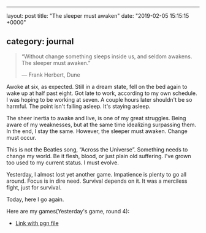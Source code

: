 * * *

layout: post
title: "The sleeper must awaken"
date: "2019-02-05 15:15:15 +0000"

## category: journal

> “Without change something sleeps inside us, and seldom awakens. The sleeper
> must awaken.”
>
> ― Frank Herbert, Dune

Awoke at six, as expected. Still in a dream state, fell on the bed again to wake
up at half past eight. Got late to work, according to my own schedule. I was
hoping to be working at seven. A couple hours later shouldn't be so harmful.
The point isn't falling asleep. It's staying asleep.

The sheer inertia to awake and live, is one of my great struggles. Being aware
of my weaknesses, but at the same time idealizing surpassing them. In the end, I
stay the same. However, the sleeper must awaken. Change must occur.

This is not the Beatles song, “Across the Universe”. Something needs to change
my world. Be it flesh, blood, or just plain old suffering. I've grown too used
to my current status. I must evolve.

Yesterday, I almost lost yet another game. Impatience is plenty to go all
around. Focus is in dire need. Survival depends on it. It was a merciless fight,
just for survival.

Today, here I go again.

Here are my games(Yesterday's game, round 4):

-   [Link with pgn file](/res/openPort.pgn)
